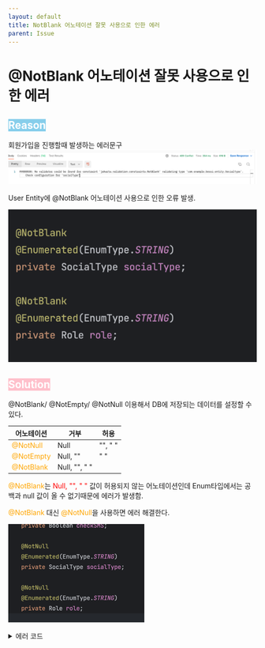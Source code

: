 ```yaml
---
layout: default
title: NotBlank 어노테이션 잘못 사용으로 인한 에러 
parent: Issue
---
```


# @NotBlank 어노테이션 잘못 사용으로 인한 에러

## <span style="background-color:skyblue; color: white">Reason</span>
회원가입을 진행할때 발생하는 에러문구 
![errorCode.png](/assets/images/Issue/Issue3/errorCode.png)
    
User Entity에 @NotBlank 어노테이션 사용으로 인한 오류 발생.    

![before.png](/assets/images/Issue/Issue3/before.png)
## <span style="background-color:pink; color: white"> Solution </span>  
@NotBlank/ @NotEmpty/ @NotNull 이용해서 DB에 저장되는 데이터를 설정할 수 있다.  

| 어노테이션                                       | 거부            | 허용     |
|---------------------------------------------|---------------|--------|
| <span style="color:orange">@NotNull</span>  | Null          | "", " " |
| <span style="color:orange">@NotEmpty</span> | Null, ""      | " "    |
| <span style="color:orange">@NotBlank</span> | Null, "", " " |        |

<span style="color:orange">@NotBlank</span>는 <span style="color:red">Null, "", " "</span> 값이 허용되지 않는 어노테이션인데 Enum타입에서는 공백과 null 값이 올 수 없기때문에 에러가 발생함.   

<span style="color:orange">@NotBlank</span> 대신 <span style="color:orange">@NotNull</span>을 사용하면 에러 해결한다. 
    

![after.png](/assets/images/Issue/Issue3/after.png)
    
<details>
<summary>에러 코드</summary>
<div markdown="1">
V000030: No validator could be found for constraint 'jakarta.validation.constraints.NotBlank' validating type 'com.example.bossi.entity.SocialType'. Check configuration for 'socialType'
</div>
</details>
